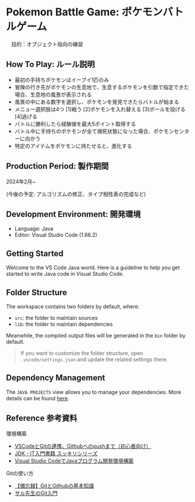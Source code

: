 # Pokemon Battle Game: ポケモンバトルゲーム 
　目的：オブジェクト指向の練習

## How To Play: ルール説明
* 最初の手持ちポケモンはイーブイ1匹のみ
* 冒険の行き先がポケモンの生息地で、生息するポケモンを引数で指定できた場合、生息地の風景が表示される
* 風景の中にある数字を選択し、ポケモンを発見できたらバトルが始まる
* メニュー選択肢は4つ [1]戦う [2]ポケモンを入れ替える [3]ボールを投げる [4]逃げる
* バトルに勝利したら経験値を最大5ポイント取得する
* バトル中に手持ちのポケモンが全て瀕死状態になった場合、ポケモンセンターに向かう
* 特定のアイテムをポケモンに持たせると、進化する

## Production Period: 製作期間
2024年2月~

(今後の予定: アルゴリズムの修正、タイプ相性表の完成など)

## Development Environment: 開発環境
* Language: Java
* Editor: Visual Studio Code (1.86.2)

## Getting Started

Welcome to the VS Code Java world. Here is a guideline to help you get started to write Java code in Visual Studio Code.

## Folder Structure

The workspace contains two folders by default, where:

- `src`: the folder to maintain sources
- `lib`: the folder to maintain dependencies

Meanwhile, the compiled output files will be generated in the `bin` folder by default.

> If you want to customize the folder structure, open `.vscode/settings.json` and update the related settings there.

## Dependency Management

The `JAVA PROJECTS` view allows you to manage your dependencies. More details can be found [here](https://github.com/microsoft/vscode-java-dependency#manage-dependencies).

## Reference 参考資料

環境構築
* [VSCodeとGitの連携、Githubへのpushまで（初心者向け）](https://qiita.com/midori-game/items/0abf0013a70790518738)
* [JDK - IT入門書籍 スッキリシリーズ](https://sukkiri.jp/technologies/processors/jdk)
* [Visual Studio CodeでJavaプログラム開発環境構築](https://qiita.com/brgd/items/da54e5db258bc9d2538a)

Gitの使い方
* [【備忘録】GitとGithubの基本知識](https://qiita.com/moonbass630/items/383fc8300a83784e4c82)
* [サル先生のGit入門](https://backlog.com/ja/git-tutorial/)

